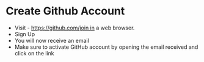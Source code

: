# Create Github Account

- Visit - https://github.com/join in a web browser.
- Sign Up
- You will now receive an email
- Make sure to activate GitHub account by opening the email received and click on the link
